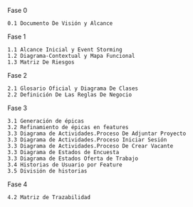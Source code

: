 Fase 0

	0.1 Documento De Visión y Alcance

Fase 1

	1.1 Alcance Inicial y Event Storming
	1.2 Diagrama-Contextual y Mapa Funcional
	1.3 Matriz De Riesgos	

Fase 2

	2.1 Glosario Oficial y Diagrama De Clases
	2.2 Definición De Las Reglas De Negocio

Fase 3

	3.1 Generación de épicas
	3.2 Refinamiento de épicas en features
	3.3 Diagrama de Actividades.Proceso De Adjuntar Proyecto
	3.3 Diagrama de Actividades.Proceso Iniciar Sesión
	3.3 Diagrama de Actividades.Proceso De Crear Vacante
	3.3 Diagrama de Estados de Encuesta
	3.3 Diagrama de Estados Oferta de Trabajo
	3.4 Historias de Usuario por Feature
	3.5 División de historias
Fase 4

	4.2 Matriz de Trazabilidad
